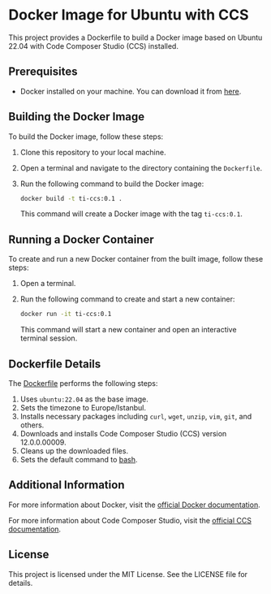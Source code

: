 # Docker Image for Ubuntu with CCS

This project provides a Dockerfile to build a Docker image based on Ubuntu 22.04 with Code Composer Studio (CCS) installed.

## Prerequisites

- Docker installed on your machine. You can download it from [here](https://www.docker.com/products/docker-desktop).

## Building the Docker Image

To build the Docker image, follow these steps:

1. Clone this repository to your local machine.
2. Open a terminal and navigate to the directory containing the `Dockerfile`.
3. Run the following command to build the Docker image:

    ```sh
    docker build -t ti-ccs:0.1 .
    ```

    This command will create a Docker image with the tag `ti-ccs:0.1`.

## Running a Docker Container

To create and run a new Docker container from the built image, follow these steps:

1. Open a terminal.
2. Run the following command to create and start a new container:

    ```sh
    docker run -it ti-ccs:0.1
    ```

    This command will start a new container and open an interactive terminal session.

## Dockerfile Details

The [Dockerfile](http://_vscodecontentref_/1) performs the following steps:

1. Uses `ubuntu:22.04` as the base image.
2. Sets the timezone to Europe/Istanbul.
3. Installs necessary packages including `curl`, `wget`, `unzip`, `vim`, `git`, and others.
4. Downloads and installs Code Composer Studio (CCS) version 12.0.0.00009.
5. Cleans up the downloaded files.
6. Sets the default command to [bash](http://_vscodecontentref_/2).

## Additional Information

For more information about Docker, visit the [official Docker documentation](https://docs.docker.com/).

For more information about Code Composer Studio, visit the [official CCS documentation](https://www.ti.com/tool/CCSTUDIO).

## License

This project is licensed under the MIT License. See the LICENSE file for details.